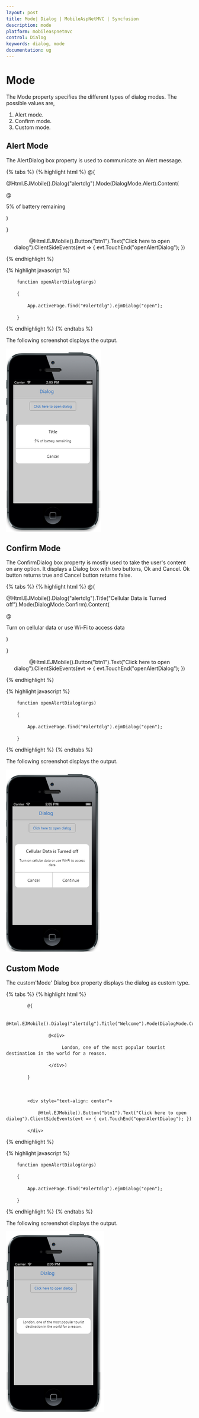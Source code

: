 ```yaml
---
layout: post
title: Mode| Dialog | MobileAspNetMVC | Syncfusion
description: mode
platform: mobileaspnetmvc
control: Dialog
keywords: dialog, mode
documentation: ug
---
```


# Mode

The Mode property specifies the different types of dialog modes. The possible values are, 

1. Alert mode. 
2. Confirm mode.
3. Custom mode.


## Alert Mode


The AlertDialog box property is used to communicate an Alert message.

{% tabs %}
{% highlight html %}
@{

@Html.EJMobile().Dialog("alertdlg").Mode(DialogMode.Alert).Content(

@<div>

5% of battery remaining

</div>)

}



<div style="text-align: center">

@Html.EJMobile().Button("btn1").Text("Click here to open dialog").ClientSideEvents(evt => { evt.TouchEnd("openAlertDialog"); })

</div>
{% endhighlight %}

{% highlight javascript %}




        function openAlertDialog(args)

        {

            App.activePage.find("#alertdlg").ejmDialog("open");

        }
{% endhighlight %}
{% endtabs %}

The following screenshot displays the output.

![](Mode_images/Mode_img1.png)


## Confirm Mode

The ConfirmDialog box property is mostly used to take the user's content on any option. It displays a Dialog box with two buttons, Ok and Cancel. Ok button returns true and Cancel button returns false.

{% tabs %}
{% highlight html %}
@{

@Html.EJMobile().Dialog("alertdlg").Title("Cellular Data is Turned off").Mode(DialogMode.Confirm).Content(

@<div>

Turn on cellular data or use Wi-Fi to access data

</div>)

}



<div style="text-align: center">

@Html.EJMobile().Button("btn1").Text("Click here to open dialog").ClientSideEvents(evt => { evt.TouchEnd("openAlertDialog"); })

</div>
{% endhighlight %}

{% highlight javascript %}




        function openAlertDialog(args)

        {

            App.activePage.find("#alertdlg").ejmDialog("open");

        }
{% endhighlight %}
{% endtabs %}

The following screenshot displays the output.

![](Mode_images/Mode_img2.png)


## Custom Mode

The custom'Mode' Dialog box property  displays the dialog as custom type.

{% tabs %}
{% highlight html %}

            @{

                @Html.EJMobile().Dialog("alertdlg").Title("Welcome").Mode(DialogMode.Custom).Content(

                    @<div>

                         London, one of the most popular tourist destination in the world for a reason.

                    </div>)

            }



            <div style="text-align: center">

                @Html.EJMobile().Button("btn1").Text("Click here to open dialog").ClientSideEvents(evt => { evt.TouchEnd("openAlertDialog"); })

            </div>

{% endhighlight %}

{% highlight javascript %}




        function openAlertDialog(args)

        {

            App.activePage.find("#alertdlg").ejmDialog("open");

        }
{% endhighlight %}
{% endtabs %}

The following screenshot displays the output.

![](Mode_images/Mode_img3.png)



